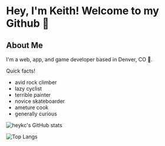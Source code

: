 # Hey, I'm Keith! Welcome to my Github 👋

## About Me
I'm a web, app, and game developer based in Denver, CO 🌄.

Quick facts!
- avid rock climber
- lazy cyclist
- terrible painter
- novice skateboarder
- ameture cook
- generally curious

![heykc's GitHub stats](https://github-readme-stats.vercel.app/api?username=heykc&theme=nightowl&count_private=true&show_icons=true)

![Top Langs](https://github-readme-stats.vercel.app/api/top-langs/?username=heykc&layout=compact&theme=nightowl)
